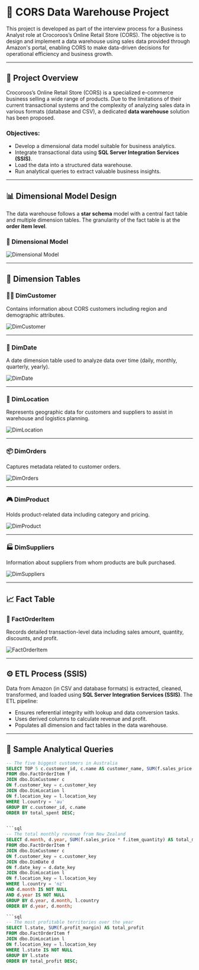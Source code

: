 # 🐊 CORS Data Warehouse Project

This project is developed as part of the interview process for a Business Analyst role at Crocoroos’s Online Retail Store (CORS). The objective is to design and implement a data warehouse using sales data provided through Amazon's portal, enabling CORS to make data-driven decisions for operational efficiency and business growth.

---

## 📝 Project Overview

Crocoroos’s Online Retail Store (CORS) is a specialized e-commerce business selling a wide range of products. Due to the limitations of their current transactional systems and the complexity of analyzing sales data in various formats (database and CSV), a dedicated **data warehouse** solution has been proposed.

### Objectives:
- Develop a dimensional data model suitable for business analytics.
- Integrate transactional data using **SQL Server Integration Services (SSIS)**.
- Load the data into a structured data warehouse.
- Run analytical queries to extract valuable business insights.

---

## 📊 Dimensional Model Design

The data warehouse follows a **star schema** model with a central fact table and multiple dimension tables. The granularity of the fact table is at the **order item level**.

### 🌟 Dimensional Model
![Dimensional Model](Images/DimensionalModel.png)

---

## 🧱 Dimension Tables

### 🧍‍♂️ DimCustomer
Contains information about CORS customers including region and demographic attributes.

![DimCustomer](Images/DimCustomer.png)

---

### 📅 DimDate
A date dimension table used to analyze data over time (daily, monthly, quarterly, yearly).

![DimDate](Images/DimDate.png)

---

### 📍 DimLocation
Represents geographic data for customers and suppliers to assist in warehouse and logistics planning.

![DimLocation](Images/DimLocation.png)

---

### 📦 DimOrders
Captures metadata related to customer orders.

![DimOrders](Images/DimOrders.png)

---

### 🎮 DimProduct
Holds product-related data including category and pricing.

![DimProduct](Images/DimProduct.png)

---

### 🏭 DimSuppliers
Information about suppliers from whom products are bulk purchased.

![DimSuppliers](Images/DimSuppliers.png)

---

## 📈 Fact Table

### 🧾 FactOrderItem
Records detailed transaction-level data including sales amount, quantity, discounts, and profit.

![FactOrderItem](Images/FactOrderItem.png)

---

## ⚙️ ETL Process (SSIS)

Data from Amazon (in CSV and database formats) is extracted, cleaned, transformed, and loaded using **SQL Server Integration Services (SSIS)**. The ETL pipeline:
- Ensures referential integrity with lookup and data conversion tasks.
- Uses derived columns to calculate revenue and profit.
- Populates all dimension and fact tables in the data warehouse.

---

## 📌 Sample Analytical Queries

```sql
-- The five biggest customers in Australia
SELECT TOP 5 c.customer_id, c.name AS customer_name, SUM(f.sales_price * f.item_quantity) AS total_spent
FROM dbo.FactOrderItem f
JOIN dbo.DimCustomer c 
ON f.customer_key = c.customer_key
JOIN dbo.DimLocation l 
ON f.location_key = l.location_key
WHERE l.country = 'au'
GROUP BY c.customer_id, c.name
ORDER BY total_spent DESC;


```sql
-- The total monthly revenue from New Zealand
SELECT d.month, d.year, SUM(f.sales_price * f.item_quantity) AS total_monthly_revenue, l.country
FROM dbo.FactOrderItem f
JOIN dbo.DimCustomer c 
ON f.customer_key = c.customer_key
JOIN dbo.DimDate d 
ON f.date_key = d.date_key
JOIN dbo.DimLocation l 
ON f.location_key = l.location_key
WHERE l.country = 'nz'
AND d.month IS NOT NULL
AND d.year IS NOT NULL
GROUP BY d.year, d.month, l.country
ORDER BY d.year, d.month;

```sql
-- The most profitable territories over the year
SELECT l.state, SUM(f.profit_margin) AS total_profit
FROM dbo.FactOrderItem f
JOIN dbo.DimLocation l 
ON f.location_key = l.location_key
WHERE l.state IS NOT NULL
GROUP BY l.state
ORDER BY total_profit DESC;


